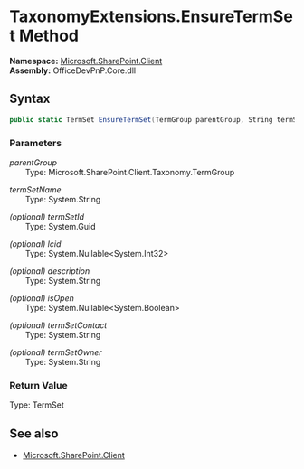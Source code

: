 # TaxonomyExtensions.EnsureTermSet Method  
  

**Namespace:** [Microsoft.SharePoint.Client](Microsoft.SharePoint.Client.md)  
**Assembly:** OfficeDevPnP.Core.dll  
## Syntax
```C#
public static TermSet EnsureTermSet(TermGroup parentGroup, String termSetName, Guid termSetId, Nullable<Int32> lcid, String description, Nullable<Boolean> isOpen, String termSetContact, String termSetOwner)
```
### Parameters
*parentGroup*  
&emsp;&emsp;Type: Microsoft.SharePoint.Client.Taxonomy.TermGroup  

*termSetName*  
&emsp;&emsp;Type: System.String  

*(optional) termSetId*  
&emsp;&emsp;Type: System.Guid  

*(optional) lcid*  
&emsp;&emsp;Type: System.Nullable<System.Int32>  

*(optional) description*  
&emsp;&emsp;Type: System.String  

*(optional) isOpen*  
&emsp;&emsp;Type: System.Nullable<System.Boolean>  

*(optional) termSetContact*  
&emsp;&emsp;Type: System.String  

*(optional) termSetOwner*  
&emsp;&emsp;Type: System.String  

### Return Value
Type: TermSet  

## See also
- [Microsoft.SharePoint.Client](Microsoft.SharePoint.Client.md)
